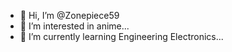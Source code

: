 - 👋 Hi, I’m @Zonepiece59
- 👀 I’m interested in anime...
- 🌱 I’m currently learning Engineering Electronics...

<!---
Zonepiece59/Zonepiece59 is a ✨ special ✨ repository because its `README.md` (this file) appears on your GitHub profile.
You can click the Preview link to take a look at your changes.
--->
